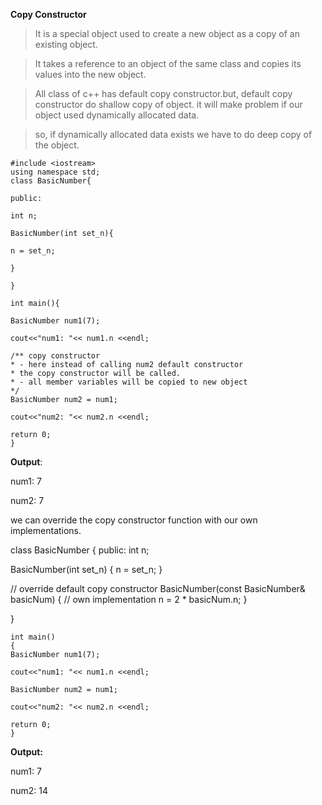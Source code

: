 **Copy Constructor**

> It is a special object used to create a new object as a copy of an existing object.

>It takes a reference to an object of the same class and copies its values into the new object.

>All class of c++ has default copy constructor.but, default copy constructor do shallow copy of object. it will make problem if our object used dynamically allocated data.

>so, if dynamically allocated data exists we have to do deep copy of the object.


    #include <iostream>
    using namespace std;
    class BasicNumber{

    public:

    int n;

    BasicNumber(int set_n){

    n = set_n; 
  
    }    

    }

    int main(){

    BasicNumber num1(7);

    cout<<"num1: "<< num1.n <<endl;

    /** copy constructor
    * - here instead of calling num2 default constructor
    * the copy constructor will be called.
    * - all member variables will be copied to new object 
    */
    BasicNumber num2 = num1;
    
    cout<<"num2: "<< num2.n <<endl;

    return 0;
    }

**Output**:

num1: 7

num2: 7

we can override the copy constructor function with our own implementations.

  class BasicNumber
  {
  public:
  int n;

  BasicNumber(int set_n)
  {
  n = set_n; 
  }    

  // override default copy constructor
  BasicNumber(const BasicNumber& basicNum)
  {
    // own implementation
    n = 2 * basicNum.n; 
  }  

  }

    int main()
    {
    BasicNumber num1(7);

    cout<<"num1: "<< num1.n <<endl;

    BasicNumber num2 = num1;
    
    cout<<"num2: "<< num2.n <<endl;

    return 0;
    } 

**Output:**

num1: 7

num2: 14
